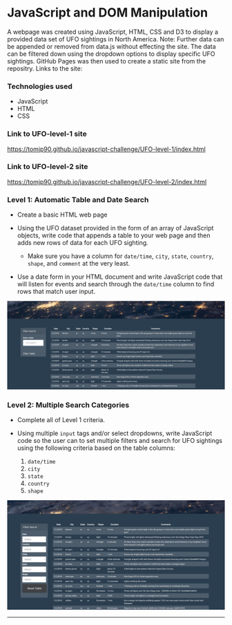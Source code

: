 # JavaScript and DOM Manipulation
A webpage was created using JavaScript, HTML, CSS and D3 to display a provided data set of UFO sightings in North America. Note: Further data can be appended or removed from data.js without effecting the site. The data can be filtered down using the dropdown options to display specific UFO sightings. GitHub Pages was then used to create a static site from the repositry. 
Links to the site:

### Technologies used
* JavaScript
* HTML
* CSS

 ### Link to UFO-level-1 site
 https://tomjp90.github.io/javascript-challenge/UFO-level-1/index.html

 ### Link to UFO-level-2 site
 https://tomjp90.github.io/javascript-challenge/UFO-level-2/index.html

### Level 1: Automatic Table and Date Search

* Create a basic HTML web page

* Using the UFO dataset provided in the form of an array of JavaScript objects, write code that appends a table to your web page and then adds new rows of data for each UFO sighting.

  * Make sure you have a column for `date/time`, `city`, `state`, `country`, `shape`, and `comment` at the very least.

* Use a date form in your HTML document and write JavaScript code that will listen for events and search through the `date/time` column to find rows that match user input.

![Images/ufo-1.JPG](images/ufo-1.JPG)

### Level 2: Multiple Search Categories 

* Complete all of Level 1 criteria.

* Using multiple `input` tags and/or select dropdowns, write JavaScript code so the user can to set multiple filters and search for UFO sightings using the following criteria based on the table columns:

  1. `date/time`
  2. `city`
  3. `state`
  4. `country`
  5. `shape`

![Images/ufo-2.JPG](images/ufo-2.JPG)
- - -




